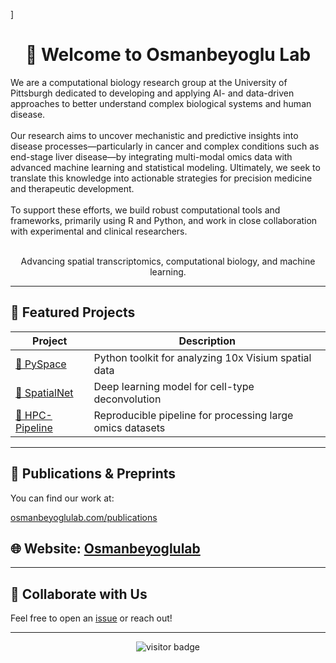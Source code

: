 ]

<h1 align="center"> 👋 Welcome to Osmanbeyoglu Lab</h1>

We are a computational biology research group at the University of Pittsburgh dedicated to developing and applying AI- and data-driven approaches to better understand complex biological systems and human disease.<br><br>
Our research aims to uncover mechanistic and predictive insights into disease processes—particularly in cancer and complex conditions such as end-stage liver disease—by integrating multi-modal omics data with advanced machine learning and statistical modeling. Ultimately, we seek to translate this knowledge into actionable strategies for precision medicine and therapeutic development.<br><br>
To support these efforts, we build robust computational tools and frameworks, primarily using R and Python, and work in close collaboration with experimental and clinical researchers.<br><br>

<p align="center">
  Advancing spatial transcriptomics, computational biology, and machine learning.  
</p>

---


## 🚀 Featured Projects

| Project | Description |
|--------|-------------|
| [🔗 PySpace](https://github.com/your-org/pyspace) | Python toolkit for analyzing 10x Visium spatial data |
| [🔗 SpatialNet](https://github.com/your-org/spatialnet) | Deep learning model for cell-type deconvolution |
| [🔗 HPC-Pipeline](https://github.com/your-org/hpc-pipeline) | Reproducible pipeline for processing large omics datasets |

---

## 📄 Publications & Preprints

You can find our work at:

[osmanbeyoglulab.com/publications](https://www.osmanbeyoglulab.com/publications)

## 🌐 **Website**: [Osmanbeyoglulab](https://osmanbeyoglulab.com)  


---

## 🤝 Collaborate with Us
Feel free to open an [issue](https://github.com/your-org/welcome/issues) or reach out!

---

<p align="center">
  <img src="https://visitor-badge.laobi.icu/badge?page_id=your-org.welcome" alt="visitor badge"/>
</p>
